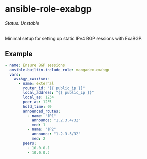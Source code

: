 # ansible-role-exabgp

###### Status: Unstable

Minimal setup for setting up static IPv4 BGP sessions with ExaBGP.

## Example

```yaml
- name: Ensure BGP sessions
  ansible.builtin.include_role: mangadex.exabgp
  vars:
    exabgp_sessions:
      - name: external
        router_id: "{{ public_ip }}"
        local_address: "{{ public_ip }}"
        local_as: 1234
        peer_as: 1235
        hold_time: 60
        announced_routes:
          - name: "IP1"
            announce: "1.2.3.4/32"
            med: 1
          - name: "IP2"
            announce: "1.2.3.5/32"
            med: 2
        peers:
          - 10.0.0.1
          - 10.0.0.2
```
